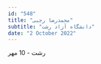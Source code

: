 ```yaml
---
id: "548"
title: "محمدرضا رجبی"
subtitle: "دانشگاه آزاد رشت"
date: "2 October 2022"
---
```


رشت - 10 مهر 
